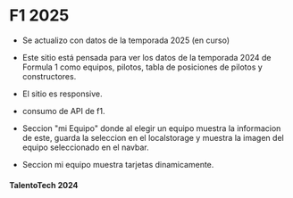 # F1 2025

- Se actualizo con datos de la temporada 2025 (en curso)

- Este sitio está pensada para ver los datos de la temporada 2024 de Formula 1 como equipos, pilotos, tabla de posiciones de pilotos y constructores.

- El sitio es responsive.

- consumo de API de f1. 

- Seccion "mi Equipo" donde al elegir un equipo muestra la informacion de este, guarda la seleccion en el localstorage y muestra la imagen del equipo seleccionado en el navbar.

- Seccion mi equipo muestra tarjetas dinamicamente.

#### TalentoTech 2024
